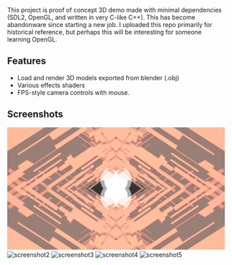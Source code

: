 This project is proof of concept 3D demo made with minimal dependencies (SDL2, OpenGL, and written in very C-like C++).
This has become abandonware since starting a new job. I uploaded this repo primarily for historical reference, but perhaps this will be interesting for someone learning OpenGL.

Features
--------
- Load and render 3D models exported from blender (.obj)
- Various effects shaders
- FPS-style camera controls with mouse.

Screenshots
-----------
![screenshot1](screenshots/improved_mirroring.png)
![screenshot2](https://imgur.com/Dx1jfwu)
![screenshot3](https://imgur.com/b093Zbr)
![screenshot4](https://imgur.com/MMMIclo)
![screenshot5](https://imgur.com/QGn6fiB)
